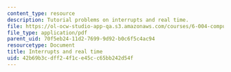 ```yaml
---
content_type: resource
description: Tutorial problems on interrupts and real time.
file: https://ol-ocw-studio-app-qa.s3.amazonaws.com/courses/6-004-computation-structures-spring-2009/42b69b3cdff24f1ce45cc65bb242d54f_MIT6_004s09_tutor19.pdf
file_type: application/pdf
parent_uid: 70f5eb24-11d2-7699-9d92-b0c6f5c4ac94
resourcetype: Document
title: Interrupts and real time
uid: 42b69b3c-dff2-4f1c-e45c-c65bb242d54f
---
```


